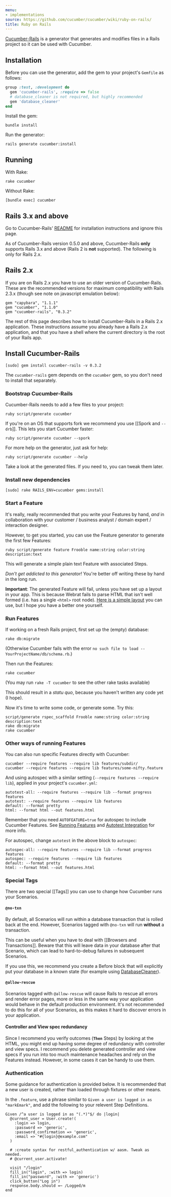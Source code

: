 ```yaml
---
menu:
- implementations
source: https://github.com/cucumber/cucumber/wiki/ruby-on-rails/
title: Ruby on Rails
---
```


[Cucumber-Rails](https://github.com/cucumber/cucumber-rails) is a generator that
generates and modifies files in a Rails project so it can be used with Cucumber.

## Installation

Before you can use the generator, add the gem to your project's `Gemfile` as follows:

```ruby
group :test, :development do
  gem 'cucumber-rails', :require => false
  # database_cleaner is not required, but highly recommended
  gem 'database_cleaner'
end
```

Install the gem:

```
bundle install
```

Run the generator:

```
rails generate cucumber:install
```

## Running

With Rake:

```
rake cucumber
```

Without Rake:

```
[bundle exec] cucumber
```

## Rails 3.x and above

Go to Cucumber-Rails' [README](https://github.com/cucumber/cucumber-rails/blob/master/README.md) for installation instructions and ignore this page.

As of Cucumber-Rails version 0.5.0 and above, Cucumber-Rails **only** supports Rails 3.x and above (Rails 2 is **not** supported). The following is only for Rails 2.x.

## Rails 2.x

If you are on Rails 2.x you have to use an older version of Cucumber-Rails. These are the recommended versions for maximum compatibility with Rails 2.3.x (though see note on javascript emulation below):

```
gem "capybara", "1.1.1"
gem "cucumber", "1.1.0"
gem "cucumber-rails", "0.3.2"
```

The rest of this page describes how to install Cucumber-Rails in a Rails 2.x application. These instructions assume you already have a Rails 2.x application, and that you have a shell where the current directory is the root of your Rails app.

## Install Cucumber-Rails

```
[sudo] gem install cucumber-rails -v 0.3.2
```

The `cucumber-rails` gem depends on the `cucumber` gem, so you don't need to install that separately.

### Bootstrap Cucumber-Rails

Cucumber-Rails needs to add a few files to your project:

```
ruby script/generate cucumber
```

If you're on an OS that supports fork we recommend you use [[Spork and `--drb`]]. This lets you start Cucumber faster:

```
ruby script/generate cucumber --spork
```

For more help on the generator, just ask for help:

```
ruby script/generate cucumber --help
```

Take a look at the generated files. If you need to, you can tweak them later.

### Install new dependencies

```
[sudo] rake RAILS_ENV=cucumber gems:install
```

### Start a Feature

It's really, really recommended that you write your Features by hand, *and* in collaboration with your customer / business analyst / domain expert / interaction designer.

However, to get you started, you can use the Feature generator to generate the first few Features:

```
ruby script/generate feature Frooble name:string color:string description:text
```

This will generate a simple plain text Feature with associated Steps.

*Don't get addicted to this generator!* You're better off writing these by hand in the long run.

**Important**: The generated Feature will fail, unless you have set up a layout in your app. This is because Webrat fails to parse HTML
that isn't well formed (i.e. has a single `<html>` root node). [Here is a simple layout](https://github.com/aslakhellesoy/cucumber-rails-test/raw/master/app/views/layouts/application.html.erb) you can use, but I hope you have a better one yourself.

### Run Features

If working on a fresh Rails project, first set up the (empty) database:

```
rake db:migrate
```

(Otherwise Cucumber fails with the error `no such file to load -- YourProjectName/db/schema.rb`.)

Then run the Features:

```
rake cucumber
```

(You may run `rake -T cucumber` to see the other rake tasks available)

This should result in a *statu quo*, because you haven't written any code yet (I hope).

Now it's time to write some code, or generate some. Try this:

```
script/generate rspec_scaffold Frooble name:string color:string description:text
rake db:migrate
rake cucumber
```

### Other ways of running Features

You can also run specific Features directly with Cucumber:

```
cucumber --require features --require lib features/subdir/
cucumber --require features --require lib features/some-nifty.feature
```

And using autospec with a similar setting (`--require features --require lib`), applied in your project's `cucumber.yml`:

```
autotest-all: --require features --require lib --format progress features
autotest: --require features --require lib features  
default: --format pretty
html: --format html --out features.html
```

Remember that you need `AUTOFEATURE=true` for autospec to include Cucumber Features. See [Running Features](/cucumber/running-features) and [Autotest Integration](/wiki/autotest-integration) for more info.

For autospec, change `autotest` in the above block to `autospec`:

```
autospec-all: --require features --require lib --format progress features
autospec: --require features --require lib features  
default: --format pretty
html: --format html --out features.html
```

### Special Tags

There are two special [[Tags]] you can use to change how Cucumber runs your Scenarios.

#### `@no-txn`

By default, all Scenarios will run within a database transaction that is rolled back at the end. However, Scenarios tagged with `@no-txn` will run **without** a transaction.

This can be useful when you have to deal with [[Browsers and Transactions]]. Beware that this will leave data in your database after that Scenario, which can lead to hard-to-debug failures in subsequent Scenarios.

If you use this, we recommend you create a Before block that will explicitly put your database in a known state (for example using [DatabaseCleaner](https://github.com/bmabey/database_cleaner)).

#### `@allow-rescue`

Scenarios tagged with `@allow-rescue` will cause Rails to rescue all errors and render error pages, more or less in the same way your application would behave in the default production environment. It's not recommended to do this for all of your Scenarios, as this makes it hard to discover errors in your application.

#### Controller and View spec redundancy

Since I recommend you verify outcomes (**`Then`** Steps) by looking at the HTML, you might end up having some degree of redundancy with controller and view specs. I recommend you delete generated controller and view specs if you run into too much maintenance headaches and rely on the Features instead. However, in some cases it can be handy to use them.

### Authentication

Some guidance for authentication is provided below. It is recommended that a new user is created, rather than loaded through fixtures or other means.

In the `.feature`, use a phrase similar to `Given a user is logged in as "markEmark"`, and add the following to your relevent Step Definitions.

```
Given /^a user is logged in as "(.*)"$/ do |login|
  @current_user = User.create!(
    :login => login,
    :password => 'generic',
    :password_confirmation => 'generic',
    :email => "#{login}@example.com"
  )

  # :create syntax for restful_authentication w/ aasm. Tweak as needed.
  # @current_user.activate!

  visit "/login"
  fill_in("login", :with => login)
  fill_in("password", :with => 'generic')
  click_button("Log in")
  response.body.should =~ /Logged/m  
end
```
